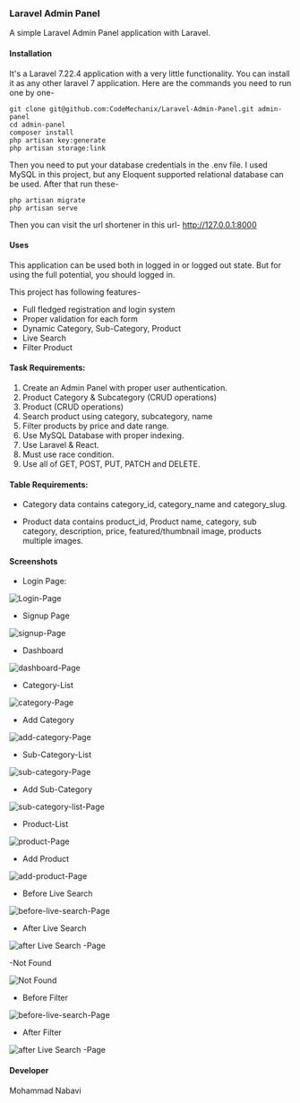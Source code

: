 ### Laravel Admin Panel
A simple Laravel Admin Panel application with Laravel.

#### Installation
It's a Laravel 7.22.4 application with a very little functionality. You can install it as any other laravel 7 application. Here are the commands you need to run one by one-
```text
git clone git@github.com:CodeMechanix/Laravel-Admin-Panel.git admin-panel
cd admin-panel
composer install
php artisan key:generate
php artisan storage:link
```
Then you need to put your database credentials in the .env file. I used MySQL in this project, but any Eloquent supported relational database can be used. After that run these-
```text
php artisan migrate
php artisan serve
```
Then you can visit the url shortener in this url- http://127.0.0.1:8000

#### Uses
This application can be used both in logged in or logged out state. But for using the full potential, you should logged in.

This project has following features-
- Full fledged registration and login system
- Proper validation for each form
- Dynamic Category, Sub-Category, Product
- Live Search
- Filter Product
 
#### Task Requirements:
   1.	Create an Admin Panel with proper user authentication.
   2.	Product Category & Subcategory (CRUD operations)
   3.	Product (CRUD operations)
   4.	Search product using category, subcategory, name
   5.	Filter products by price and date range.
   6.	Use MySQL Database with proper indexing.
   7.	Use Laravel & React.
   8.	Must use race condition.
   9.	Use all of GET, POST, PUT, PATCH and DELETE.

#### Table Requirements:
- Category data contains category_id, category_name and category_slug.

- Product data contains product_id, Product name, category, sub category, description, price, featured/thumbnail image, products multiple images.

#### Screenshots
- Login Page:

![Login-Page](https://github.com/CodeMechanix/Laravel-Admin-Panel/blob/master/img/login.PNG)

- Signup Page

![signup-Page](https://github.com/CodeMechanix/Laravel-Admin-Panel/blob/master/img/signup.PNG)

- Dashboard

![dashboard-Page](https://github.com/CodeMechanix/Laravel-Admin-Panel/blob/master/img/dashboard.PNG)

- Category-List

![category-Page](https://github.com/CodeMechanix/Laravel-Admin-Panel/blob/master/img/category.PNG)

- Add Category

![add-category-Page](https://github.com/CodeMechanix/Laravel-Admin-Panel/blob/master/img/add_category.PNG)

- Sub-Category-List

![sub-category-Page](https://github.com/CodeMechanix/Laravel-Admin-Panel/blob/master/img/list_sub_category.PNG)

- Add Sub-Category

![sub-category-list-Page](https://github.com/CodeMechanix/Laravel-Admin-Panel/blob/master/img/add_sub_category.PNG)

- Product-List

![product-Page](https://github.com/CodeMechanix/Laravel-Admin-Panel/blob/master/img/list_product.PNG)

- Add Product

![add-product-Page](https://github.com/CodeMechanix/Laravel-Admin-Panel/blob/master/img/add_product.PNG)

- Before Live Search

![before-live-search-Page](https://github.com/CodeMechanix/Laravel-Admin-Panel/blob/master/img/before_search.PNG)

- After Live Search

![after Live Search -Page](https://github.com/CodeMechanix/Laravel-Admin-Panel/blob/master/img/after_search.PNG)

-Not Found

![Not Found](https://github.com/CodeMechanix/Laravel-Admin-Panel/blob/master/img/No_Data.PNG)

- Before Filter

![before-live-search-Page](https://github.com/CodeMechanix/Laravel-Admin-Panel/blob/master/img/before_filter.PNG)

- After Filter

![after Live Search -Page](https://github.com/CodeMechanix/Laravel-Admin-Panel/blob/master/img/after_filter.PNG)

#### Developer
Mohammad Nabavi
